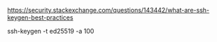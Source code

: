 https://security.stackexchange.com/questions/143442/what-are-ssh-keygen-best-practices

ssh-keygen -t ed25519 -a 100
